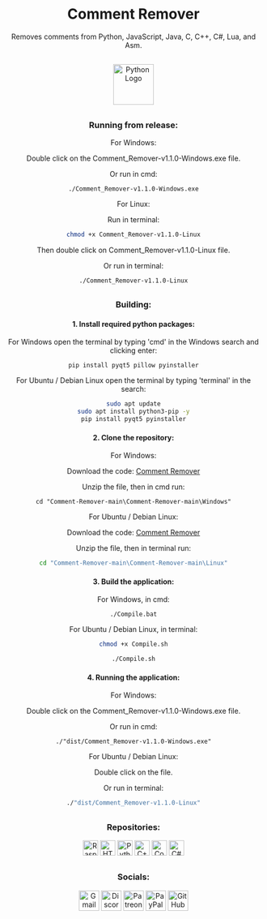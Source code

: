 <div align="center">
  <h1>Comment Remover</h1>
  <p>Removes comments from Python, JavaScript, Java, C, C++, C#, Lua, and Asm.</p>
</div>

##

<div align="center">
  <img src="https://cdn.jsdelivr.net/gh/devicons/devicon/icons/python/python-original.svg" height="80" alt="Python Logo"/>
</div>

##

<div align="center">
   <h3>Running from release:</h3>
   <p>For Windows:</p>
   <p>Double click on the Comment_Remover-v1.1.0-Windows.exe file.</p>
   <p>Or run in cmd:</p>
   
   ```batch
   ./Comment_Remover-v1.1.0-Windows.exe
   ```

   <p>For Linux:</p>
   <p>Run in terminal:</p>
   
   ```bash
   chmod +x Comment_Remover-v1.1.0-Linux
   ```

   <p>Then double click on Comment_Remover-v1.1.0-Linux file.</p>
   <p>Or run in terminal:</p>
   
   ```bash
   ./Comment_Remover-v1.1.0-Linux
   ```
</div>

##

<div align="center">
   <h3>Building:</h3>
   <h4>1. Install required python packages:</h4>
   <p>For Windows open the terminal by typing 'cmd' in the Windows search and clicking enter:</p>

   ```batch
   pip install pyqt5 pillow pyinstaller
   ```

   <p>For Ubuntu / Debian Linux open the terminal by typing 'terminal' in the search:</p>      
   
   ```bash
   sudo apt update
   sudo apt install python3-pip -y
   pip install pyqt5 pyinstaller
   ```
   
   <h4>2. Clone the repository:</h4>
   <p>For Windows:</p>
   <p>Download the code: <a href="https://github.com/Jpwaters09/Comment-Remover/archive/refs/heads/main.zip">Comment Remover</a></p>
   <p>Unzip the file, then in cmd run:</p>
   
   ```batch
   cd "Comment-Remover-main\Comment-Remover-main\Windows"
   ```

   <p>For Ubuntu / Debian Linux:</p>
   <p>Download the code: <a href="https://github.com/Jpwaters09/Comment-Remover/archive/refs/heads/main.zip">Comment Remover</a></p>
   <p>Unzip the file, then in terminal run:</p>
   
   ```bash
   cd "Comment-Remover-main\Comment-Remover-main\Linux"
   ```
   
   <h4>3. Build the application:</h4>
   <p>For Windows, in cmd:</p>
   
   ```batch
   ./Compile.bat
   ```
      
   <p>For Ubuntu / Debian Linux, in terminal:</p>
   
   ```bash
   chmod +x Compile.sh

   ./Compile.sh
   ```
   
   <h4>4. Running the application:</h4>
   <p>For Windows:</p>
   <p>Double click on the Comment_Remover-v1.1.0-Windows.exe file.</p>
   <p>Or run in cmd:</p>
   
   ```batch
   ./"dist/Comment_Remover-v1.1.0-Windows.exe"
   ```

   <p>For Ubuntu / Debian Linux:</p>
   <p>Double click on the file.</p>
   <p>Or run in terminal:</p>
   
   ```bash
   ./"dist/Comment_Remover-v1.1.0-Linux"
   ```
</div>

##

<div align="center">
  <h3>Repositories:</h3>

  <a href="https://github.com/Jpwaters09/Raspberry-Pi-Projects"><img src="https://img.shields.io/badge/Raspberry%20Pi%20Projects-Raspberry%20Pi%20Projects?logo=python&logoColor=white&labelColor=3776AB&color=grey" alt="Raspberry Pi Projects" height="30"/></a>
  <a href="https://github.com/Jpwaters09/HTML-Projects"><img src="https://img.shields.io/badge/HTML%20Projects-HTML%20Projects?logo=HTML5&logoColor=white&labelColor=E34F26&color=grey" alt="HTML Projects" height="30"/></a>
  <a href="https://github.com/Jpwaters09/Python-Projects"><img src="https://img.shields.io/badge/Python%20Projects-Python%20Projects?logo=python&logoColor=white&labelColor=3776AB&color=grey" alt="Python Projects" height="30"/></a>
  <a href="https://github.com/Jpwaters09/CPP-Projects"><img src="https://img.shields.io/badge/C++%20Projects-C++%20Projects?logo=C%2B%2B&logoColor=white&labelColor=00599C&color=grey" alt="C++ Projects" height="30"/></a>
  <a href="https://github.com/Jpwaters09/Comment-Remover"><img src="https://img.shields.io/badge/Comment%20Remover-Comment%20Remover?logo=python&logoColor=white&labelColor=3776AB&color=grey" alt="Comment Remover" height="30"/></a>
  <a href="https://github.com/Jpwaters09/CS-Projects"><img src="https://img.shields.io/badge/C%23%20Projects-C%23%20Projects?logo=c&logoColor=white&labelColor=8849d6&color=grey" alt="C# Projects" height="30"/></a>
</div>

##

<div align="center">
  <h3>Socials:</h3>
  
  <a href="mailto:jpwaters.github@gmail.com"><img margin-right="10px" src="https://img.shields.io/static/v1?message=Gmail&logo=gmail&label=&color=D14836&logoColor=white&style=flat" height="40" alt="Gmail Logo"/></a>
  <a href="https://discord.com/invite/76dFqekSXz"><img src="https://img.shields.io/static/v1?message=Discord&logo=discord&label=&color=7289DA&logoColor=white&style=flat" height="40" alt="Discord Logo"/></a>
  <a href="https://patreon.com/Jpwaters09"><img src="https://img.shields.io/static/v1?message=Patreon&logo=patreon&label=&color=F96854&logoColor=white&labelColor=&style=flat" height="40" alt="Patreon Logo"/></a>
  <a href="https://paypal.me/JacobW120"><img src="https://img.shields.io/static/v1?message=PayPal&logo=paypal&label=&color=00457C&logoColor=white&style=flat" height="40" alt="PayPal Logo"/></a>
  <a href="https://github.com/jpwaters09"><img src="https://img.shields.io/static/v1?message=GitHub&logo=github&label=&color=181717&logoColor=white&style=flat" height="40" alt="GitHub Logo"/></a>
</div>
